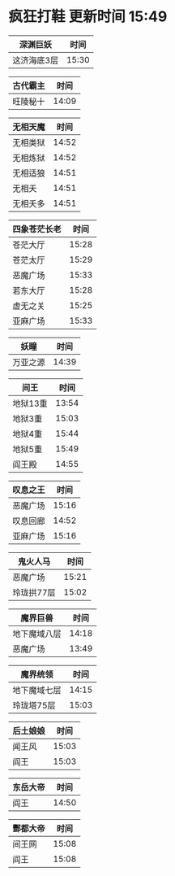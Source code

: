# 疯狂打鞋 更新时间 15:49

| 深渊巨妖   | 时间    |
|--------|-------|
| 这济海底3层 | 15:30 |

| 古代霸主   | 时间    |
|--------|-------|
| 旺陵秘十 | 14:09 |

| 无相天魔   | 时间    |
|--------|-------|
| 无相类狱 | 14:52 |
| 无相炼狱 | 14:52 |
| 无相适狼 | 14:51 |
| 无相夭 | 14:51 |
| 无相夭多 | 14:51 |

| 四象苍茫长老   | 时间    |
|--------|-------|
| 苍茫大厅 | 15:28 |
| 苍茫太厅 | 15:29 |
| 恶魔广场 | 15:33 |
| 若东大厅 | 15:28 |
| 虚无之关 | 15:25 |
| 亚麻广场 | 15:33 |

| 妖瞳   | 时间    |
|--------|-------|
| 万亚之源 | 14:39 |

| 间王   | 时间    |
|--------|-------|
| 地狱13重 | 13:54 |
| 地狱3重 | 15:03 |
| 地狱4重 | 15:44 |
| 地狱5重 | 15:49 |
| 阎王殿 | 14:55 |

| 叹息之王   | 时间    |
|--------|-------|
| 恶魔广场 | 15:16 |
| 叹息回廊 | 14:52 |
| 亚麻广场 | 15:16 |

| 鬼火人马   | 时间    |
|--------|-------|
| 恶魔广场 | 15:21 |
| 玲珑拱77层 | 15:02 |

| 魔界巨兽   | 时间    |
|--------|-------|
| 地下魔域八层 | 14:18 |
| 恶魔广场 | 13:49 |

| 魔界统领   | 时间    |
|--------|-------|
| 地下魔域七层 | 14:15 |
| 玲珑塔75层 | 15:03 |

| 后土娘娘   | 时间    |
|--------|-------|
| 闻王风 | 15:03 |
| 阎王 | 15:03 |

| 东岳大帝   | 时间    |
|--------|-------|
| 阎王 | 14:50 |

| 酆都大帝   | 时间    |
|--------|-------|
| 间王网 | 15:08 |
| 阎王 | 15:08 |